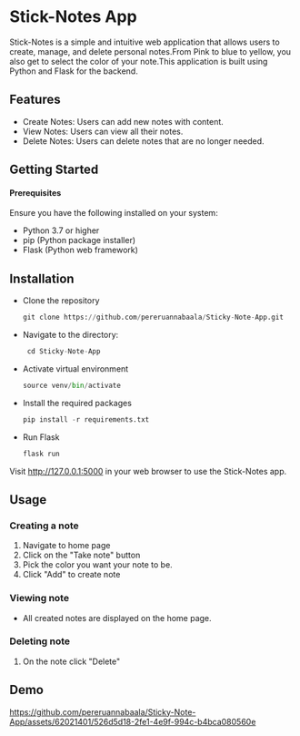 # Stick-Notes App

Stick-Notes is a simple and intuitive web application that allows users to create, manage, and delete personal notes.From Pink to blue to yellow, you also get to select the color of your note.This application is built using Python and Flask for the backend.

## Features

- Create Notes: Users can add new notes with content.
- View Notes: Users can view all their notes.
- Delete Notes: Users can delete notes that are no longer needed.

##  Getting Started
#### Prerequisites
 Ensure you have the following installed on your system:
- Python 3.7 or higher
- pip (Python package installer)
- Flask (Python web framework)

## Installation
- Clone the repository
  ```python
  git clone https://github.com/pereruannabaala/Sticky-Note-App.git
  ```
- Navigate to the directory:
  ```python
   cd Sticky-Note-App
  ```
- Activate virtual environment
  ```python
  source venv/bin/activate
  ```
- Install the required packages
  ```python
  pip install -r requirements.txt
  ```
- Run Flask
  ```python
  flask run
  ```
Visit http://127.0.0.1:5000 in your web browser to use the Stick-Notes app.

## Usage
### Creating a note
1. Navigate to home page
2. Click on the "Take note" button
3. Pick the color you want your note to be.
4. Click "Add" to create note

### Viewing note
- All created notes are displayed on the home page.

### Deleting note
1. On the note click "Delete"

## Demo
https://github.com/pereruannabaala/Sticky-Note-App/assets/62021401/526d5d18-2fe1-4e9f-994c-b4bca080560e

